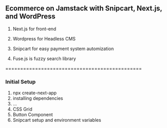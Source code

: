 ## Ecommerce on Jamstack with Snipcart, Next.js, and WordPress

1. Next.js for front-end

2. Wordpress for Headless CMS

3. Snipcart for easy payment system automization

4. Fuse.js is fuzzy search library

==============================================

### Initial Setup

1. npx create-next-app
2. installing dependencies
3. ...
4. CSS Grid
5. Button Component
6. Snipcart setup and environment variables
